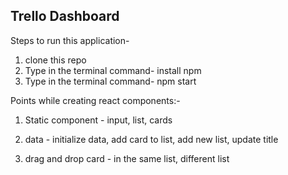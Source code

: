 ## Trello Dashboard

Steps to run this application-
1. clone this repo
2. Type in the terminal command- install npm
3. Type in the terminal command- npm start 

Points while creating react components:-

1. Static component - input, list, cards
 
2. data - initialize data, add card to list, add new list, update title
 
3. drag and drop card - in the same list, different list





